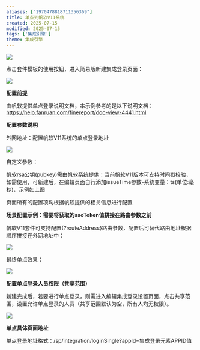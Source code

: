 ```yaml
---
aliases: ["1970478818711356369"]
title: 单点到帆软V11系统
created: 2025-07-15
modified: 2025-07-15
tags: ['集成引擎']
theme: 集成引擎
---
```


![](https://myhelpdoc.oss-cn-heyuan.aliyuncs.com/mdimages/1248af5c9be5025f4cde432f7bc6041a.jpg)

点击套件模板的使用按钮，进入简易版新建集成登录页面：

![](https://myhelpdoc.oss-cn-heyuan.aliyuncs.com/mdimages/6579a9931910e8cd560180a5eb3269b9.jpg)

**配置前提**

由帆软提供单点登录说明文档，本示例参考的是以下说明文档：<https://help.fanruan.com/finereport/doc-view-4441.html>

**配置参数说明**

外网地址：配置帆软V11系统的单点登录地址

![](https://myhelpdoc.oss-cn-heyuan.aliyuncs.com/mdimages/59114a8c0d921543d1af50e83a7b41c3.jpg)

自定义参数：

帆软rsa公钥(pubkey)需由帆软系统提供：当前帆软V11版本可支持时间戳校验，如需使用，可新建后，在编辑页面自行添加issueTime参数-系统变量：ts(单位:毫秒)，示例如上图

页面所有的配置项均根据帆软提供的相关信息进行配置

**场景配置示例：需要将获取的ssoToken值拼接在路由参数之前**

帆软V11套件可支持配置{?routeAddress}路由参数，配置后可替代路由地址根据顺序拼接在外网地址中：

![](https://myhelpdoc.oss-cn-heyuan.aliyuncs.com/mdimages/6437b6d77e468337a010103f73efc3c1.jpg)

最终单点效果：

![](https://myhelpdoc.oss-cn-heyuan.aliyuncs.com/mdimages/b9030527764a671ded4dd2e43bac815b.jpg)

**配置单点登录人员权限（共享范围）**

新建完成后，若要进行单点登录，则需进入编辑集成登录设置页面，点击共享范围，设置允许单点登录的人员（共享范围默认为空，所有人均无权限）。

![](https://myhelpdoc.oss-cn-heyuan.aliyuncs.com/mdimages/a29a0aff85df131b042b1d13d143a0ae.jpg)

**单点具体页面地址**

单点登录地址格式：/sp/integration/loginSingle?appId=集成登录元素APPID值

